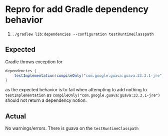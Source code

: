 # Repro for add Gradle dependency behavior

1. `./gradlew lib:dependencies --configuration testRuntimeClasspath`

## Expected

Gradle throws exception for
```groovy
dependencies {
    testImplementation(compileOnly("com.google.guava:guava:33.3.1-jre"))
}
```

as the expected behavior is to fail when attempting to add nothing to `testImplementation` as
`compileOnly("com.google.guava:guava:33.3.1-jre")` should not return a dependency notion.

## Actual

No warnings/errors. There is guava on the `testRuntimeClasspath`

